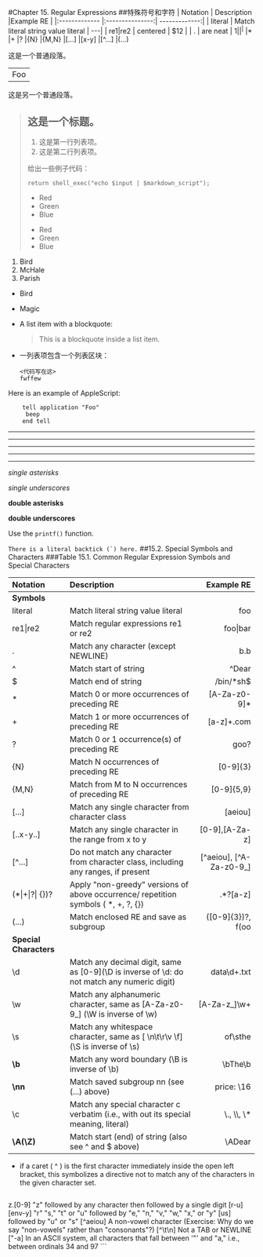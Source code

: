 #Chapter 15. Regular Expressions
##特殊符号和字符
| Notation      |  Description    |Example RE |
|:------------- |:---------------:| -------------:|
| literal       | Match literal string value literal |         ---|
| re1\|re2      | centered        |      $12      |
| . | are neat        |            $1 |
|^
|$
|*
|+
|?
|{N}
|{M,N}
|[...]
|[x-y]
|[^...]
|(...)

这是一个普通段落。

<table>
    <tr>
        <td>Foo</td>
    </tr>
</table>

这是另一个普通段落。


> ## 这是一个标题。
> 
> 1.   这是第一行列表项。
> 2.   这是第二行列表项。
> 
> 给出一些例子代码：
> 
>     return shell_exec("echo $input | $markdown_script");
> 
> 
>*   Red
>*   Green
>*   Blue
>+   Red
>+   Green
>+   Blue
>
1.  Bird
2.  McHale
3.  Parish

*   Bird

*   Magic

*   A list item with a blockquote:

    > This is a blockquote
    > inside a list item.
    
    
*   一列表项包含一个列表区块：

        <代码写在这>
        fwffew
        
Here is an example of AppleScript:

    	tell application "Foo"
       	 beep
    	end tell
    	
* * *

***

*****

- - -

---------------------------------------

*single asterisks*

_single underscores_

**double asterisks**

__double underscores__

Use the `printf()` function.

``There is a literal backtick (`) here.``
##15.2. Special Symbols and Characters
###Table 15.1. Common Regular Expression Symbols and Special Characters

| Notation      |  Description    |Example RE |
|:------------- |:---------------| -------------:|
|**Symbols**
|literal | Match literal string value literal|foo
|re1\|re2 |Match regular expressions re1 or re2|foo\|bar
|.|Match any character (except NEWLINE)|b.b|^|Match start of string|^Dear|$|Match end of string|/bin/*sh$|*|Match 0 or more occurrences of preceding RE|[A-Za-z0-9]*|+|Match 1 or more occurrences of preceding RE|[a-z]+\.com|?|Match 0 or 1 occurrence(s) of preceding RE|goo?|{N}|Match N occurrences of preceding RE|[0-9]{3}|{M,N}|Match from M to N occurrences of preceding RE|[0-9]{5,9}
|[...]|Match any single character from character class|[aeiou]
|[..x-y..]|Match any single character in the range from x to y|[0-9],[A-Za-z]|[^...]|Do not match any character from character class, including any ranges, if present|[^aeiou], [^A-Za-z0-9_]
|(*\|+\|?\| {})?|Apply "non-greedy" versions of above occurrence/ repetition symbols ( *, +, ?, {})|.*?[a-z]|(...)|Match enclosed RE and save as subgroup|([0-9]{3})?, f(oo|u)bar|**Special Characters**
|\d|Match any decimal digit, same as \[0-9\](\D is inverse of \d: do not match any numeric digit)|data\d+.txt
|\w|Match any alphanumeric character, same as \[A-Za-z0-9_\] (\W is inverse of \w)|\[A-Za-z_\]\w+
|\s|Match any whitespace character, same as \[ \n\t\r\v \f\] (\S is inverse of \s)|of\sthe
|**\b**|Match any word boundary (\B is inverse of \b)|\bThe\b
|**\nn**|Match saved subgroup nn (see (...) above)|price: \16
|\c|Match any special character c verbatim (i.e., with out its special meaning, literal)|\\., \\\\, \\*
|**\A(\Z)**|Match start (end) of string (also see ^ and $ above)|\ADear
* if a caret ( ^ ) is the firstcharacter immediately inside the open left bracket, this symbolizes a directive not to match any of the characters in the given character set.

	```python
z.[0-9]			"z" followed by any character then followed by a single digit[r-u][env-y]	"r" "s," "t" or "u" followed by "e," "n," "v," "w," "x," or "y"[us]			followed by "u" or "s"[^aeiou]		A non-vowel character (Exercise: Why do we say "non-vowels" rather than "consonants"?)[^\t\n]			Not a TAB or NEWLINE["-a]			In an ASCII system, all characters that fall between '"' and "a," i.e., between ordinals 34 and 97
	```
	
